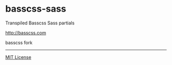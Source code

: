 # basscss-sass

Transpiled Basscss Sass partials

http://basscss.com

basscss fork

---

[MIT License](LICENSE.md)

